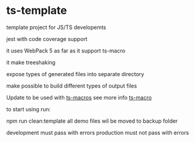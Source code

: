 # ts-template

template project for JS/TS developemts

jest with code coverage support

it uses WebPack 5 as far as it support ts-macro

it make treeshaking

expose types of generated files into separate directory

make possible to build different types of output files

Update to be used with [ts-macros](https://github.com/GoogleFeud/ts-macros)
see more info [ts-macro](https://googlefeud.github.io/ts-macros/index.html)

to start using run:

npm run clean:template
all demo files wil be moved to backup folder


development must pass with errors
production must not pass with errors
